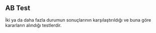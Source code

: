 ## AB Test

İki ya da daha fazla durumun sonuçlarının karşılaştırıldığı ve buna göre kararların alındığı testlerdir.

